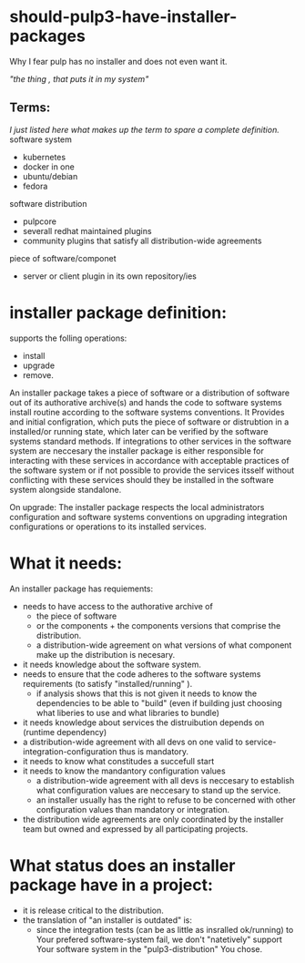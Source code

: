 # should-pulp3-have-installer-packages
Why I fear pulp has no installer and does not even want it.

*"the thing , that puts it in my system"* 

## Terms:
*I just listed here what makes up the term to spare a complete definition.* 
software system
* kubernetes
* docker in one
* ubuntu/debian
* fedora

software distribution
* pulpcore 
* severall redhat maintained plugins
* community plugins that satisfy all distribution-wide agreements

piece of software/componet
 * server or client plugin in its own repository/ies


# installer package definition:
supports the folling operations:
* install 
* upgrade 
* remove.

An installer package takes a piece of software or a distribution of software out of its
authorative archive(s) and hands the code to software systems install routine
according to the software systems conventions. 
It Provides and initial configration, which puts the piece of software or distrubtion in a installed/or running state,
which later can be verified by the software systems standard methods.
If integrations to other services in the software system are neccesary the installer package is either responsible
for interacting with these services in accordance with acceptable practices of the software system or if not possible
to provide the services itsself without conflicting with these services should they be installed  in the software system alongside standalone.

On upgrade:
The installer package respects the local administrators configuration and 
software systems conventions on upgrading integration configurations or operations to its installed services.


# What it needs:
An installer package has requiements:
* needs to have access to the authorative archive of 
  * the piece of software 
  * or the components + the components versions that comprise the distribution.
  * a distribution-wide agreement on what versions of what component make up the distribution is necesary.
* it needs knowledge about the software system.
* needs to ensure that the code adheres to the software systems requirements (to satisfy "installed/running" ).
  * if analysis shows that this is not given it needs to know the dependencies to be able to "build" (even if building just choosing what liberies to use and what libraries to bundle)
* it needs knowledge about services the distruibution depends on (runtime dependency)
 * a distribution-wide agreement with all devs on one valid to service-integration-configuration thus is mandatory.  
* it needs to know what constitudes a succefull start
* it needs to know the mandantory configuration values
  * a distribution-wide agreement with all devs is neccesary to establish what configuration values are neccesary to stand up the service.
  * an installer usually has the right to refuse to be concerned with other configuration values than mandatory or integration.
* the distribution wide agreements are only coordinated by the installer team but owned and expressed by all participating projects.
  
# What status does an installer package have in a project:
* it is release critical to the distribution.
* the translation of "an installer is outdated" is:
  * since the integration tests (can be as little as insralled ok/running) to Your prefered software-system fail, we don't "natetively" support Your software system in the "pulp3-distribution" You chose.
  



